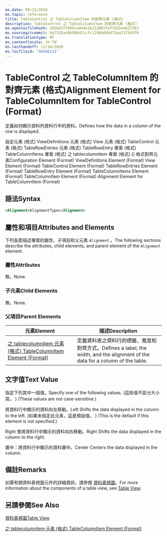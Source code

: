 ```yaml
---
ms.date: 09/13/2016
ms.topic: reference
title: TableControl 之 TableColumnItem 的對齊元素 (格式)
description: TableControl 之 TableColumnItem 的對齊元素 (格式)
ms.openlocfilehash: d2bb81ff894cad44e16212891faffd22ee627383
ms.sourcegitcommit: ba7315a496986451cfc1296b659d73ea2373d3f0
ms.translationtype: MT
ms.contentlocale: zh-TW
ms.lasthandoff: 12/10/2020
ms.locfileid: "92646111"
---
```

# <a name="alignment-element-for-tablecolumnitem-for-tablecontrol-format"></a><span data-ttu-id="a17b2-103">TableControl 之 TableColumnItem 的對齊元素 (格式)</span><span class="sxs-lookup"><span data-stu-id="a17b2-103">Alignment Element for TableColumnItem for TableControl (Format)</span></span>

<span data-ttu-id="a17b2-104">定義如何顯示資料列資料行中的資料。</span><span class="sxs-lookup"><span data-stu-id="a17b2-104">Defines how the data in a column of the row is displayed.</span></span>

<span data-ttu-id="a17b2-105">設定元素 (格式) ViewDefinitions 元素 (格式) View 元素 (格式) TableControl 元素 (格式) TableRowEntries 元素 (格式) TableRowEntry 專案 (格式) TableColumnItems 專案 (格式) 之 tablecolumnitem 專案 (格式)  () 格式對齊元素</span><span class="sxs-lookup"><span data-stu-id="a17b2-105">Configuration Element (Format) ViewDefinitions Element (Format) View Element (Format) TableControl Element (Format) TableRowEntries Element (Format) TableRowEntry Element (Format) TableColumnItems Element (Format) TableColumnItem Element (Format) Alignment Element for TableColumnItem (Format)</span></span>

## <a name="syntax"></a><span data-ttu-id="a17b2-106">語法</span><span class="sxs-lookup"><span data-stu-id="a17b2-106">Syntax</span></span>

```xml
<Alignment>AlignmentType</Alignment>
```

## <a name="attributes-and-elements"></a><span data-ttu-id="a17b2-107">屬性和項目</span><span class="sxs-lookup"><span data-stu-id="a17b2-107">Attributes and Elements</span></span>

<span data-ttu-id="a17b2-108">下列各節描述專案的屬性、子項目和父元素 `Alignment` 。</span><span class="sxs-lookup"><span data-stu-id="a17b2-108">The following sections describe the attributes, child elements, and parent element of the `Alignment` element.</span></span>

### <a name="attributes"></a><span data-ttu-id="a17b2-109">屬性</span><span class="sxs-lookup"><span data-stu-id="a17b2-109">Attributes</span></span>

<span data-ttu-id="a17b2-110">無。</span><span class="sxs-lookup"><span data-stu-id="a17b2-110">None.</span></span>

### <a name="child-elements"></a><span data-ttu-id="a17b2-111">子元素</span><span class="sxs-lookup"><span data-stu-id="a17b2-111">Child Elements</span></span>

<span data-ttu-id="a17b2-112">無。</span><span class="sxs-lookup"><span data-stu-id="a17b2-112">None.</span></span>

### <a name="parent-elements"></a><span data-ttu-id="a17b2-113">父項目</span><span class="sxs-lookup"><span data-stu-id="a17b2-113">Parent Elements</span></span>

|<span data-ttu-id="a17b2-114">元素</span><span class="sxs-lookup"><span data-stu-id="a17b2-114">Element</span></span>|<span data-ttu-id="a17b2-115">描述</span><span class="sxs-lookup"><span data-stu-id="a17b2-115">Description</span></span>|
|-------------|-----------------|
|[<span data-ttu-id="a17b2-116">之 tablecolumnitem 元素 (格式) </span><span class="sxs-lookup"><span data-stu-id="a17b2-116">TableColumnItem Element (Format)</span></span>](./tablecolumnitem-element-for-tablecolumnitems-for-tablecontrol-format.md)|<span data-ttu-id="a17b2-117">定義資料表之資料行的標籤、寬度和對齊方式。</span><span class="sxs-lookup"><span data-stu-id="a17b2-117">Defines a label, the width, and the alignment of the data for a column of the table.</span></span>|

## <a name="text-value"></a><span data-ttu-id="a17b2-118">文字值</span><span class="sxs-lookup"><span data-stu-id="a17b2-118">Text Value</span></span>

<span data-ttu-id="a17b2-119">指定下列其中一個值。</span><span class="sxs-lookup"><span data-stu-id="a17b2-119">Specify one of the following values.</span></span> <span data-ttu-id="a17b2-120"> (這些值不區分大小寫。 ) </span><span class="sxs-lookup"><span data-stu-id="a17b2-120">(These values are not case-sensitive.)</span></span>

<span data-ttu-id="a17b2-121">將資料行中顯示的資料向左移動。</span><span class="sxs-lookup"><span data-stu-id="a17b2-121">Left Shifts the data displayed in the column to the left.</span></span> <span data-ttu-id="a17b2-122"> (如果未指定此元素，這是預設值。 ) </span><span class="sxs-lookup"><span data-stu-id="a17b2-122">(This is the default if this element is not specified.)</span></span>

<span data-ttu-id="a17b2-123">Right 會將資料行中顯示的資料向右移動。</span><span class="sxs-lookup"><span data-stu-id="a17b2-123">Right Shifts the data displayed in the column to the right.</span></span>

<span data-ttu-id="a17b2-124">置中：將資料行中顯示的資料置中。</span><span class="sxs-lookup"><span data-stu-id="a17b2-124">Center Centers the data displayed in the column.</span></span>

## <a name="remarks"></a><span data-ttu-id="a17b2-125">備註</span><span class="sxs-lookup"><span data-stu-id="a17b2-125">Remarks</span></span>

<span data-ttu-id="a17b2-126">如需有關資料表視圖元件的詳細資訊，請參閱 [資料表視圖](./creating-a-table-view.md)。</span><span class="sxs-lookup"><span data-stu-id="a17b2-126">For more information about the components of a table view, see [Table View](./creating-a-table-view.md).</span></span>

## <a name="see-also"></a><span data-ttu-id="a17b2-127">另請參閱</span><span class="sxs-lookup"><span data-stu-id="a17b2-127">See Also</span></span>

[<span data-ttu-id="a17b2-128">資料表視圖</span><span class="sxs-lookup"><span data-stu-id="a17b2-128">Table View</span></span>](./creating-a-table-view.md)

[<span data-ttu-id="a17b2-129">之 tablecolumnitem 元素 (格式) </span><span class="sxs-lookup"><span data-stu-id="a17b2-129">TableColumnItem Element (Format)</span></span>](./tablecolumnitem-element-for-tablecolumnitems-for-tablecontrol-format.md)
